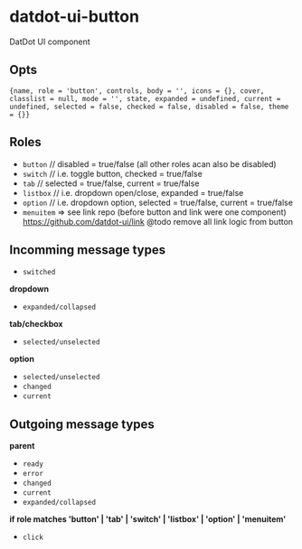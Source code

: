 # datdot-ui-button
DatDot UI component

Opts
---

`{name, role = 'button', controls, body = '', icons = {}, cover, classlist = null, mode = '', state, expanded = undefined, current = undefined, selected = false, checked = false, disabled = false, theme = {}}`

Roles
---

- `button` // disabled = true/false (all other roles acan also be disabled)
- `switch` // i.e. toggle button, checked = true/false
- `tab` // selected = true/false, current = true/false
- `listbox` // i.e. dropdown open/close, expanded = true/false
- `option` // i.e. dropdown option, selected = true/false, current = true/false 
- `menuitem` => see link repo (before button and link were one component) https://github.com/datdot-ui/link @todo remove all link logic from button

Incomming message types
---

- `switched`

**dropdown**
- `expanded/collapsed`

**tab/checkbox**
- `selected/unselected`

**option**
- `selected/unselected`
- `changed`
- `current`

Outgoing message types
---

**parent**
- `ready`
- `error`
- `changed`
- `current`
- `expanded/collapsed`

**if role matches 'button' | 'tab' | 'switch' | 'listbox' | 'option' | 'menuitem'**
- `click` 